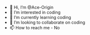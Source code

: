 - 👋 Hi, I’m @Ace-Origin
- 👀 I’m interested in coding
- 🌱 I’m currently learning coding
- 💞️ I’m looking to collaborate on coding
- 📫 How to reach me - No
